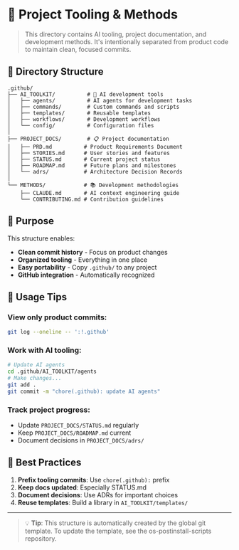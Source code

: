 # 🔧 Project Tooling & Methods

> This directory contains AI tooling, project documentation, and development methods.
> It's intentionally separated from product code to maintain clean, focused commits.

## 📁 Directory Structure

```
.github/
├── AI_TOOLKIT/          # 🤖 AI development tools
│   ├── agents/          # AI agents for development tasks
│   ├── commands/        # Custom commands and scripts
│   ├── templates/       # Reusable templates
│   ├── workflows/       # Development workflows
│   └── config/          # Configuration files
│
├── PROJECT_DOCS/        # 📋 Project documentation
│   ├── PRD.md          # Product Requirements Document
│   ├── STORIES.md      # User stories and features
│   ├── STATUS.md       # Current project status
│   ├── ROADMAP.md      # Future plans and milestones
│   └── adrs/           # Architecture Decision Records
│
└── METHODS/            # 📚 Development methodologies
    ├── CLAUDE.md       # AI context engineering guide
    └── CONTRIBUTING.md # Contribution guidelines
```

## 🎯 Purpose

This structure enables:
- **Clean commit history** - Focus on product changes
- **Organized tooling** - Everything in one place
- **Easy portability** - Copy `.github/` to any project
- **GitHub integration** - Automatically recognized

## 🚀 Usage Tips

### View only product commits:
```bash
git log --oneline -- ':!.github'
```

### Work with AI tooling:
```bash
# Update AI agents
cd .github/AI_TOOLKIT/agents
# Make changes...
git add .
git commit -m "chore(.github): update AI agents"
```

### Track project progress:
- Update `PROJECT_DOCS/STATUS.md` regularly
- Keep `PROJECT_DOCS/ROADMAP.md` current
- Document decisions in `PROJECT_DOCS/adrs/`

## 📝 Best Practices

1. **Prefix tooling commits**: Use `chore(.github):` prefix
2. **Keep docs updated**: Especially STATUS.md
3. **Document decisions**: Use ADRs for important choices
4. **Reuse templates**: Build a library in `AI_TOOLKIT/templates/`

---

> 💡 **Tip**: This structure is automatically created by the global git template.
> To update the template, see the os-postinstall-scripts repository.